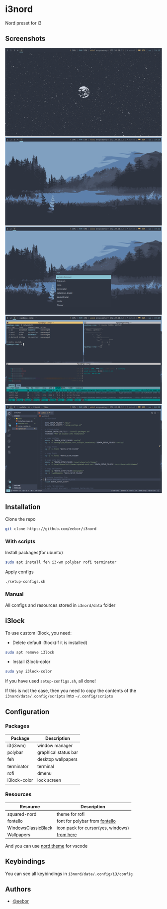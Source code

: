 
# i3nord

Nord preset for i3

## Screenshots

![screenshot](https://github.com/eebor/i3nord/blob/master/screenhots/screen2.png)
![screenshot](https://github.com/eebor/i3nord/blob/master/screenhots/screen3.png)
![screenshot](https://github.com/eebor/i3nord/blob/master/screenhots/screen4.png)
![screenshot](https://github.com/eebor/i3nord/blob/master/screenhots/screen5.png)
![screenshot](https://github.com/eebor/i3nord/blob/master/screenhots/screen7.png)

## Installation

Clone the repo

```bash
git clone https://github.com/eebor/i3nord
```

### With scripts

Install packages(for ubuntu)

```bash
sudo apt install feh i3-wm polybar rofi terminator
```

Apply configs

```bash
./setup-configs.sh
```

### Manual

All configs and resources stored in `i3nord/data` folder

## i3lock 
To use custom i3lock, you need:

- Delete default i3lock(if it is installed)

```bash
sudo apt remove i3lock
```
- Install i3lock-color

```bash
sudo yay i3lock-color
```

If you have used `setup-configs.sh`, all done!

If this is not the case, then you need to copy the contents of the `i3nord/data/.config/scripts` into `~/.config/scripts`


## Configuration

### Packages

| Package      | Description          |
|--------------|----------------------|
| i3(i3wm)     | window manager       |
| polybar      | graphical status bar |
| feh          | desktop wallpapers   |
| terminator   | terminal             |
| rofi         | dmenu                |
| i3lock-color | lock screen          |

### Resources

| Resource            | Description                                                   |
|---------------------|---------------------------------------------------------------|
| squared-nord        | theme for rofi                                                |
| fontello            | font for polybar from [fontello](https://fontello.com/)       |
| WindowsClassicBlack | icon pack for cursor(yes, windows)                            |
| Wallpapers          | [from here](https://github.com/linuxdotexe/nordic-wallpapers) |

And you can use [nord theme](https://marketplace.visualstudio.com/items?itemName=arcticicestudio.nord-visual-studio-code) for vscode

## Keybindings

You can see all keybindings in `i3nord/data/.config/i3/config`

## Authors

- [@eebor](https://www.github.com/eebor)

